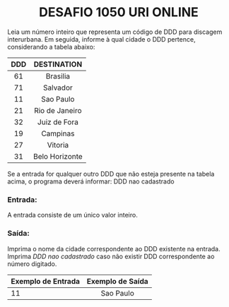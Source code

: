 <center><h1>DESAFIO 1050 URI ONLINE</h1></center>

Leia um número inteiro que representa um código de DDD para discagem interurbana. Em seguida, informe à qual cidade o DDD pertence, considerando a tabela abaixo:

| DDD  |  DESTINATION   |
| :--: | :------------: |
|  61  |    Brasilia    |
|  71  |    Salvador    |
|  11  |   Sao Paulo    |
|  21  | Rio de Janeiro |
|  32  |  Juiz de Fora  |
|  19  |    Campinas    |
|  27  |    Vitoria     |
|  31  | Belo Horizonte |

Se a entrada for qualquer outro DDD que não esteja presente na tabela acima, o programa deverá informar:
DDD nao cadastrado

<h3>Entrada:</h3>

A entrada consiste de um único valor inteiro.

<h3>Saída:</h3>

Imprima o nome da cidade correspondente ao DDD existente na entrada. Imprima *DDD nao cadastrado* caso não existir DDD correspondente ao número digitado.



| Exemplo de Entrada | Exemplo de Saída |
| ------------------ | :--------------: |
| 11                 |    Sao Paulo     |
